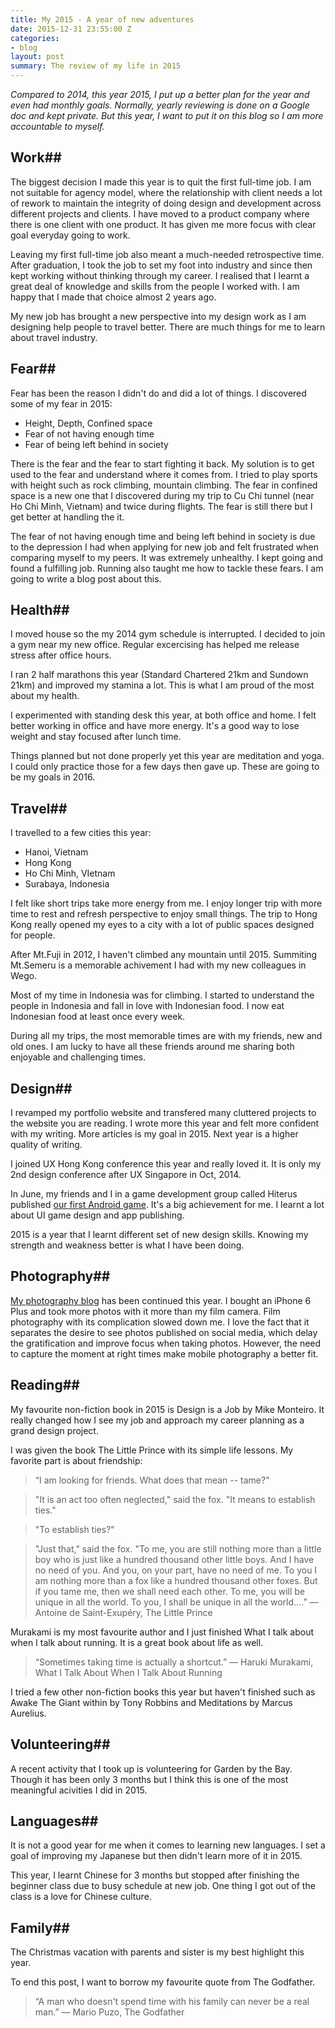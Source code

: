 ```yaml
---
title: My 2015 - A year of new adventures
date: 2015-12-31 23:55:00 Z
categories:
- blog
layout: post
summary: The review of my life in 2015
---
```


*Compared to 2014, this year 2015, I put up a better plan for the year and even had monthly goals. Normally, yearly reviewing is done on a Google doc and kept private. But this year, I want to put it on this blog so I am more accountable to myself.*

## Work##

The biggest decision I made this year is to quit the first full-time job. I am not suitable for agency model, where the relationship with client needs a lot of rework to maintain the integrity of doing design and development across different projects and clients. I have moved to a product company where there is one client with one product. It has given me more focus with clear goal everyday going to work.

Leaving my first full-time job also meant a much-needed retrospective time. After graduation, I took the job to set my foot into industry and since then kept working without thinking through my career. I realised that I learnt a great deal of knowledge and skills from the people I worked with. I am happy that I made that choice almost 2 years ago. 

My new job has brought a new perspective into my design work as I am designing help people to travel better. There are much things for me to learn about travel industry.

## Fear##

Fear has been the reason I didn't do and did a lot of things. I discovered some of my fear in 2015:

- Height, Depth, Confined space
- Fear of not having enough time
- Fear of being left behind in society

There is the fear and the fear to start fighting it back. My solution is to get used to the fear and understand where it comes from. I tried to play sports with height such as rock climbing, mountain climbing. The fear in confined space is a new one that I discovered during my trip to Cu Chi tunnel (near Ho Chi Minh, Vietnam) and twice during flights. The fear is still there but I get better at handling the it. 

The fear of not having enough time and being left behind in society is due to the depression I had when applying for new job and felt frustrated when comparing myself to my peers. It was extremely unhealthy. I kept going and found a fulfilling job. Running also taught me how to tackle these fears. I am going to write a blog post about this.

## Health##

I moved house so the my 2014 gym schedule is interrupted. I decided to join a gym near my new office. Regular excercising has helped me release stress after office hours.

I ran 2 half marathons this year (Standard Chartered 21km and Sundown 21km) and improved my stamina a lot. This is what I am proud of the most about my health.

I experimented with standing desk this year, at both office and home. I felt better working in office and have more energy. It's a good way to lose weight and stay focused after lunch time.

Things planned but not done properly yet this year are meditation and yoga. I could only practice those for a few days then gave up. These are going to be my goals in 2016. 

## Travel##

I travelled to a few cities this year:

- Hanoi, Vietnam
- Hong Kong
- Ho Chi Minh, VIetnam
- Surabaya, Indonesia

I felt like short trips take more energy from me. I enjoy longer trip with more time to rest and refresh perspective to enjoy small things. The trip to Hong Kong really opened my eyes to a city with a lot of public spaces designed for people.

After Mt.Fuji in 2012, I haven't climbed any mountain until 2015. Summiting Mt.Semeru is a memorable achivement I had with my new colleagues in Wego. 

Most of my time in Indonesia was for climbing. I started to understand the people in Indonesia and fall in love with Indonesian food. I now eat Indonesian food at least once every week. 

During all my trips, the most memorable times are with my friends, new and old ones. I am lucky to have all these friends around me sharing both enjoyable and challenging times.

## Design##

I revamped my portfolio website and transfered many cluttered projects to the website you are reading. I wrote more this year and felt more confident with my writing. More articles is my goal in 2015. Next year is a higher quality of writing.

I joined UX Hong Kong conference this year and really loved it. It is only my 2nd design conference after UX Singapore in Oct, 2014. 

In June, my friends and I in a game development group called Hiterus published [our first Android game](http://ryanntt.com/projects/scindo-mobile-game-design/). It's a big achievement for me. I learnt a lot about UI game design and app publishing.

2015 is a year that I learnt different set of new design skills. Knowing my strength and weakness better is what I have been doing. 

## Photography##

[My photography blog](http://chillingkat.com) has been continued this year. I bought an iPhone 6 Plus and took more photos with it more than my film camera. Film photography with its complication slowed down me. I love the fact that it separates the desire to see photos published on social media, which delay the gratification and improve focus when taking photos. However, the need to capture the moment at right times make mobile photography a better fit.

## Reading##

My favourite non-fiction book in 2015 is Design is a Job by Mike Monteiro. It really changed how I see my job and approach my career planning as a grand design project.

I was given the book The Little Prince with its simple life lessons. My favorite part is about friendship:

>“I am looking for friends. What does that mean -- tame?"

>"It is an act too often neglected," said the fox. "It means to establish ties." 

>"To establish ties?" 

>"Just that," said the fox. "To me, you are still nothing more than a little boy who is just like a hundred thousand other little boys. And I have no need of you. And you, on your part, have no need of me. To you I am nothing more than a fox like a hundred thousand other foxes. But if you tame me, then we shall need each other. To me, you will be unique in all the world. To you, I shall be unique in all the world....” ― Antoine de Saint-Exupéry, The Little Prince

Murakami is my most favourite author and I just finished What I talk about when I talk about running. It is a great book about life as well.

>“Sometimes taking time is actually a shortcut.” ― Haruki Murakami, What I Talk About When I Talk About Running

I tried a few other non-fiction books this year but haven't finished such as Awake The Giant within by Tony Robbins and Meditations by Marcus Aurelius. 

## Volunteering##

A recent activity that I took up is volunteering for Garden by the Bay. Though it has been only 3 months but I think this is one of the most meaningful acivities I did in 2015.

## Languages##

It is not a good year for me when it comes to learning new languages. I set a goal of improving my Japanese but then didn't learn more of it in 2015.

This year, I learnt Chinese for 3 months but stopped after finishing the beginner class due to busy schedule at new job. One thing I got out of the class is a love for Chinese culture.

## Family##

The Christmas vacation with parents and sister is my best highlight this year. 

To end this post, I want to borrow my favourite quote from The Godfather.

>“A man who doesn't spend time with his family can never be a real man.” ― Mario Puzo, The Godfather 

